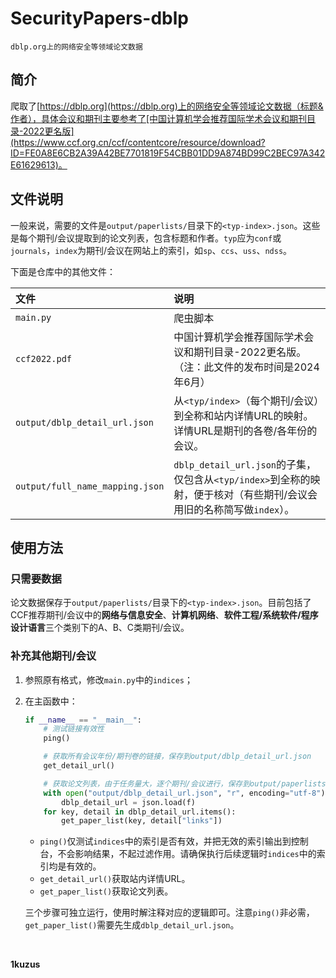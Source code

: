 # SecurityPapers-dblp

`dblp.org上的网络安全等领域论文数据`

## 简介

爬取了[https://dblp.org](https://dblp.org)上的网络安全等领域论文数据（标题&作者），具体会议和期刊主要参考了[中国计算机学会推荐国际学术会议和期刊目录-2022更名版](https://www.ccf.org.cn/ccf/contentcore/resource/download?ID=FE0A8E6CB2A39A42BE7701819F54CBB01DD9A874BD99C2BEC97A342E61629613)。

## 文件说明

一般来说，需要的文件是`output/paperlists/`目录下的`<typ-index>.json`。这些是每个期刊/会议提取到的论文列表，包含标题和作者。`typ`应为`conf`或`journals`，`index`为期刊/会议在网站上的索引，如`sp`、`ccs`、`uss`、`ndss`。

下面是仓库中的其他文件：

| 文件                              | 说明                                                                               |
|:--------------------------------|:---------------------------------------------------------------------------------|
| `main.py`                       | 爬虫脚本                                                                             |
| `ccf2022.pdf`                   | 中国计算机学会推荐国际学术会议和期刊目录-2022更名版。（注：此文件的发布时间是2024年6月）                                |
| `output/dblp_detail_url.json`   | 从`<typ/index>`（每个期刊/会议）到全称和站内详情URL的映射。详情URL是期刊的各卷/各年份的会议。                        |
| `output/full_name_mapping.json` | `dblp_detail_url.json`的子集，仅包含从`<typ/index>`到全称的映射，便于核对（有些期刊/会议会用旧的名称简写做`index`）。 |

## 使用方法

### 只需要数据

论文数据保存于`output/paperlists/`目录下的`<typ-index>.json`。目前包括了CCF推荐期刊/会议中的**网络与信息安全**、**计算机网络**、**软件工程/系统软件/程序设计语言**三个类别下的A、B、C类期刊/会议。

### 补充其他期刊/会议

1. 参照原有格式，修改`main.py`中的`indices`；
2. 在主函数中：
    ```python
    if __name__ == "__main__":
        # 测试链接有效性
        ping()
    
        # 获取所有会议年份/期刊卷的链接，保存到output/dblp_detail_url.json
        get_detail_url()
    
        # 获取论文列表，由于任务量大，逐个期刊/会议进行，保存到output/paperlists/<typ-index>
        with open("output/dblp_detail_url.json", "r", encoding="utf-8") as f:
            dblp_detail_url = json.load(f)
        for key, detail in dblp_detail_url.items():
            get_paper_list(key, detail["links"])
    ```
   - `ping()`仅测试`indices`中的索引是否有效，并把无效的索引输出到控制台，不会影响结果，不起过滤作用。请确保执行后续逻辑时`indices`中的索引均是有效的。
   - `get_detail_url()`获取站内详情URL。
   - `get_paper_list()`获取论文列表。

   三个步骤可独立运行，使用时解注释对应的逻辑即可。注意`ping()`非必需，`get_paper_list()`需要先生成`dblp_detail_url.json`。

<br>

**1kuzus**
